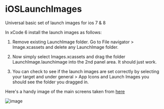 # iOSLaunchImages
Universal basic set of launch images for ios 7 &amp; 8

In xCode 6 install the launch images as follows:

1) Remove existing LaunchImage folder. Go to File navigator > Image.xcassets and delete any LaunchImage folder.

2) Now simply select Images.xcassets and drag the folder LaunchImage.launchimage into the 2nd panel area. It should just work.

3) You can check to see if the launch images are set correctly by selecting your target and under general > App Icons and Launch Images you should see the folder you dragged in. 

Here's a handy image of the main screens taken from [here](http://stackoverflow.com/a/26035333/951349)

![image](https://cloud.githubusercontent.com/assets/530718/6646395/c9b5aaa4-c99a-11e4-9008-8489c71791e3.png)